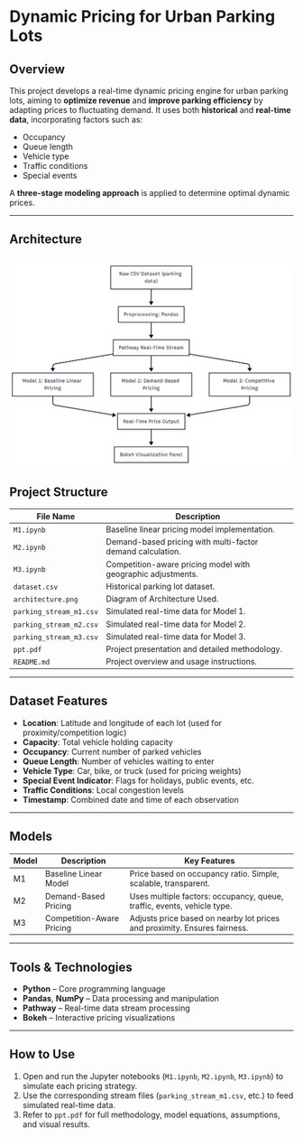 # Dynamic Pricing for Urban Parking Lots

## Overview
This project develops a real-time dynamic pricing engine for urban parking lots, aiming to **optimize revenue** and **improve parking efficiency** by adapting prices to fluctuating demand. It uses both **historical** and **real-time data**, incorporating factors such as:
- Occupancy
- Queue length
- Vehicle type
- Traffic conditions
- Special events

A **three-stage modeling approach** is applied to determine optimal dynamic prices.

---

## Architecture

![Architecture Diagram](architecture.png)
---
##  Project Structure

| File Name              | Description                                                  |
|------------------------|--------------------------------------------------------------|
| `M1.ipynb`             | Baseline linear pricing model implementation.               |
| `M2.ipynb`             | Demand-based pricing with multi-factor demand calculation.  |
| `M3.ipynb`             | Competition-aware pricing model with geographic adjustments.|
| `dataset.csv`          | Historical parking lot dataset.                             |
| `architecture.png`     | Diagram of Architecture Used.                             |
| `parking_stream_m1.csv`| Simulated real-time data for Model 1.                       |
| `parking_stream_m2.csv`| Simulated real-time data for Model 2.                       |
| `parking_stream_m3.csv`| Simulated real-time data for Model 3.                       |
| `ppt.pdf`              | Project presentation and detailed methodology.              |
| `README.md`            | Project overview and usage instructions.                    |

---

## Dataset Features

- **Location**: Latitude and longitude of each lot (used for proximity/competition logic)
- **Capacity**: Total vehicle holding capacity
- **Occupancy**: Current number of parked vehicles
- **Queue Length**: Number of vehicles waiting to enter
- **Vehicle Type**: Car, bike, or truck (used for pricing weights)
- **Special Event Indicator**: Flags for holidays, public events, etc.
- **Traffic Conditions**: Local congestion levels
- **Timestamp**: Combined date and time of each observation

---

## Models

| Model | Description               | Key Features                                                                 |
|-------|---------------------------|------------------------------------------------------------------------------|
| M1    | Baseline Linear Model     | Price based on occupancy ratio. Simple, scalable, transparent.              |
| M2    | Demand-Based Pricing      | Uses multiple factors: occupancy, queue, traffic, events, vehicle type.     |
| M3    | Competition-Aware Pricing | Adjusts price based on nearby lot prices and proximity. Ensures fairness.   |

---

##  Tools & Technologies

- **Python** – Core programming language
- **Pandas**, **NumPy** – Data processing and manipulation
- **Pathway** – Real-time data stream processing
- **Bokeh** – Interactive pricing visualizations

---

##  How to Use

1. Open and run the Jupyter notebooks (`M1.ipynb`, `M2.ipynb`, `M3.ipynb`) to simulate each pricing strategy.
2. Use the corresponding stream files (`parking_stream_m1.csv`, etc.) to feed simulated real-time data.
3. Refer to `ppt.pdf` for full methodology, model equations, assumptions, and visual results.

